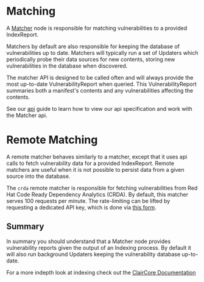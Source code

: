 # Matching

A [Matcher](../reference/matcher.md) node is responsible for matching vulnerabilities to a provided IndexReport. 

Matchers by default are also responsible for keeping the database of vulnerabilities up to date. Matchers will typically run a set of Updaters which periodically probe their data sources for new contents, storing new vulnerabilities in the database when discovered.

The matcher API is designed to be called often and will always provide the most up-to-date VulnerabilityReport when queried. This VulnerabilityReport summaries both a manifest's contents and any vulnerabilities affecting the contents.

See our [api](../howto/api.md) guide to learn how to view our api specification and work with the Matcher api.

# Remote Matching

A remote matcher behaves similarly to a matcher, except that it uses api calls to fetch vulnerability data for a provided IndexReport.
Remote matchers are useful when it is not possible to persist data from a given source into the database.

The `crda` remote matcher is responsible for fetching vulnerabilities from Red Hat Code Ready Dependency Analytics (CRDA).
By default, this matcher serves 100 requests per minute.
The rate-limiting can be lifted by requesting a dedicated API key, which is done via [this form][CRDA-Request-Form].

[CRDA-Request-Form]: https://docs.google.com/forms/d/e/1FAIpQLSfJ1aoOfi0tQ6_o0srEbYL-cSwzo_MyDJQnwcFG9IYVlNXJrA/viewform?usp=sf_link

## Summary

In summary you should understand that a Matcher node provides vulnerability reports given the output of an Indexing process. By default it will also run background Updaters keeping the vulnerability database up-to-date.

For a more indepth look at indexing check out the [ClairCore Documentation](https://quay.github.io/claircore/)
